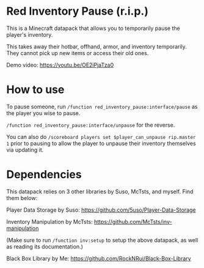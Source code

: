 # Red Inventory Pause (r.i.p.)
This is a Minecraft datapack that allows you to temporarily pause the player's inventory.

This takes away their hotbar, offhand, armor, and inventory temporarily. They cannot pick up new items or access their old ones.

Demo video: https://youtu.be/OE2iPjaTza0

# How to use

To pause someone, run `/function red_inventory_pause:interface/pause` as the player you wise to pause. 

`/function red_inventory_pause:interface/unpause` for the reverse.

You can also do `/scoreboard players set $player_can_unpause rip.master 1` prior to pausing to allow the player to unpause their inventory themselves via updating it.

# Dependencies

This datapack relies on 3 other libraries by Suso, McTsts, and myself. Find them below:

Player Data Storage by Suso: https://github.com/5uso/Player-Data-Storage

Inventory Manipulation by McTsts: https://github.com/McTsts/inv-manipulation

(Make sure to run `/function inv:setup` to setup the above datapack, as well as reading its documentation.)

Black Box Library by Me: https://github.com/RockNRui/Black-Box-Library